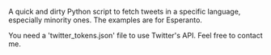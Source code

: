 A quick and dirty Python script to fetch tweets in a specific language, 
especially minority ones. The examples are for Esperanto.

You need a 'twitter_tokens.json' file to use Twitter's API. Feel free to 
contact me.
